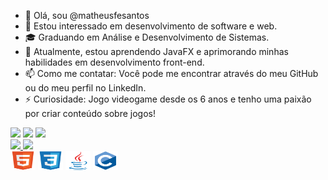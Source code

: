 - 👋 Olá, sou @matheusfesantos
- 👀 Estou interessado em desenvolvimento de software e web.
- 🎓 Graduando em Análise e Desenvolvimento de Sistemas.
- 🌱 Atualmente, estou aprendendo JavaFX e aprimorando minhas habilidades em desenvolvimento front-end.
- 📫 Como me contatar: Você pode me encontrar através do meu GitHub ou do meu perfil no LinkedIn.
- ⚡ Curiosidade: Jogo videogame desde os 6 anos e tenho uma paixão por criar conteúdo sobre jogos!

<div> 
  <a href="https://instagram.com/theusf3r" target="_blank"><img src="https://img.shields.io/badge/-Instagram-%23E4405F?style=for-the-badge&logo=instagram&logoColor=white" target="_blank"></a>
  <a href = "matheusfgsantos31@gmail.com"><img src="https://img.shields.io/badge/-Gmail-%23333?style=for-the-badge&logo=gmail&logoColor=white" target="_blank"></a>
  <a href="https://www.linkedin.com/in/matheusf3r/" target="_blank"><img src="https://img.shields.io/badge/-LinkedIn-%230077B5?style=for-the-badge&logo=linkedin&logoColor=white" target="_blank"></a> 
</div>

<div>
    <a href="https://github.com/matheusfesantos">
        <img height="180em" src="https://github-readme-stats.vercel.app/api?username=matheusfesantos&show_icons=true&theme=dark&include_all_commits=true&count_private=true" />
    </a>
    <img height="180em" src="https://github-readme-stats.vercel.app/api/top-langs/?username=matheusfesantos&layout=compact&langs_count=16&theme=dark" />
</div>

<div>
  <img align="center" alt="Matheus-HTML" height="30" width="40" src="https://raw.githubusercontent.com/devicons/devicon/master/icons/html5/html5-original.svg">
  <img align="center" alt="Matheus-CSS" height="30" width="40" src="https://raw.githubusercontent.com/devicons/devicon/master/icons/css3/css3-original.svg">
  <img align="center" alt="Matheus-CSS" height="30" width="40" src="https://raw.githubusercontent.com/devicons/devicon/master/icons/java/java-original.svg">
  <img align="center" alt="Matheus-CSS" height="30" width="40" src="https://raw.githubusercontent.com/devicons/devicon/master/icons/c/c-original.svg">
</div>
